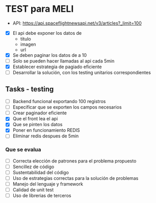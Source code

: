 # TEST para MELI

* API: https://api.spaceflightnewsapi.net/v3/articles?_limit=100

- [x] El api debe exponer los datos de
  - titulo
  - imagen
  - url
- [x] Se deben paginar los datos de a 10
- [ ] Solo se pueden hacer llamadas al api cada 5min
- [x] Establecer estrategia de pagiado eficiente
- [ ] Desarrollar la solución, con los testing unitarios correspondientes
  
## Tasks - testing
- [ ] Backend funcional exportando 100 registros 
- [ ] Especificar que se exporten los campos necesarios
- [ ] Crear paginador eficiente
- [x] Que el front lea el api
- [x] Que se pinten los datos
- [x] Poner en funcionamiento REDIS
- [ ] Eliminar redis despues de 5min

### Que se evalua
- [ ] Correcta elección de patrones para el problema propuesto
- [ ] Sencillez de código
- [ ] Sustentabilidad del código
- [ ] Uso de estrategias correctas para la solución de problemas
- [ ] Manejo del lenguaje y framework
- [ ] Calidad de unit test
- [ ] Uso de librerias de terceros